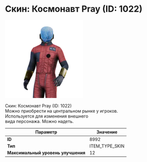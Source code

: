 # Скин: Космонавт Pray (ID: 1022)

![Item Image](../img/8992.webp?raw=true)

Скин: Космонавт Pray (ID: 1022)<br>Можно приобрести на центральном рынке у игроков.<br>Используется для изменения внешнего<br>вида персонажа. Можно надеть.


| Параметр | Значение |
|----------|----------|
| **ID** | 8992 |
| **Тип** | ITEM_TYPE_SKIN |
| **Максимальный уровень улучшения** | 12 |

